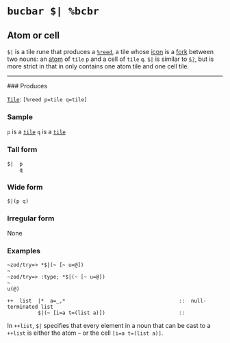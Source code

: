 <h1><a name="bcbr"><code>bucbar $| %bcbr</code></a></h1>

<div class="short">

Atom or cell
------------

`$|` is a tile rune that produces a [`%reed`](), a tile whose [icon]()
is a [fork]() between two nouns: an [atom]() of `tile` `p` and a cell of
`tile` `q`. `$|` is similar to [`$?`](), but is more strict in that in
only contains one atom tile and one cell tile.

</div>

<hr>
</hr>
### Produces

[`Tile`](): `[%reed p=tile q=tile]`

### Sample

`p` is a [`tile`]() `q` is a [`tile`]()

### Tall form

    $|  p
        q

### Wide form

    $|(p q)

### Irregular form

None

### Examples

    ~zod/try=> *$|(~ [~ u=@])
    ~
    ~zod/try=> :type; *$|(~ [~ u=@])
    ~
    u(@)

    ++  list  |*  a=_,*                                     ::  null-terminated list
              $|(~ [i=a t=(list a)])                        ::

In `++list`, `$|` specifies that every element in a noun that can be
cast to a `++list` is either the atom `~` or the cell
`[i=a t=(list a)]`.
